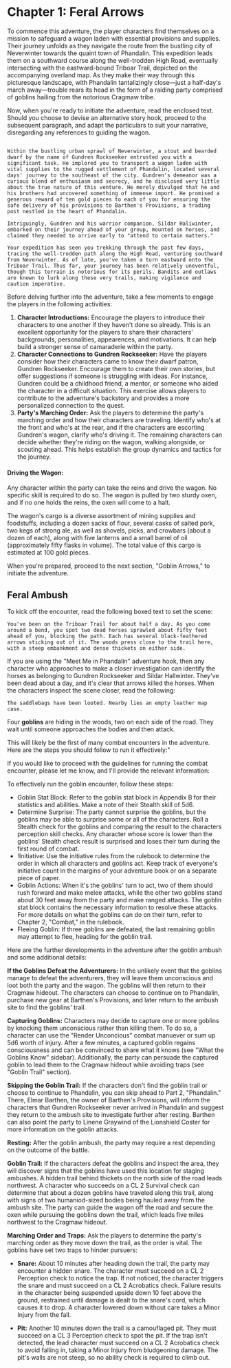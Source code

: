 # Chapter 1: Feral Arrows

To commence this adventure, the player characters find themselves on a mission to safeguard a wagon laden with essential provisions and supplies. Their journey unfolds as they navigate the route from the bustling city of Neverwinter towards the quaint town of Phandalin. This expedition leads them on a southward course along the well-trodden High Road, eventually intersecting with the eastward-bound Triboar Trail, depicted on the accompanying overland map. As they make their way through this picturesque landscape, with Phandalin tantalizingly close—just a half-day's march away—trouble rears its head in the form of a raiding party comprised of goblins hailing from the notorious Cragmaw tribe.

Now, when you're ready to initiate the adventure, read the enclosed text. Should you choose to devise an alternative story hook, proceed to the subsequent paragraph, and adapt the particulars to suit your narrative, disregarding any references to guiding the wagon.

```

Within the bustling urban sprawl of Neverwinter, a stout and bearded dwarf by the name of Gundren Rockseeker entrusted you with a significant task. He implored you to transport a wagon laden with vital supplies to the rugged settlement of Phandalin, located several days' journey to the southeast of the city. Gundren's demeanor was a curious blend of enthusiasm and secrecy, and he disclosed very little about the true nature of this venture. He merely divulged that he and his brothers had uncovered something of immense import. He promised a generous reward of ten gold pieces to each of you for ensuring the safe delivery of his provisions to Barthen's Provisions, a trading post nestled in the heart of Phandalin.

Intriguingly, Gundren and his warrior companion, Sildar Haliwinter, embarked on their journey ahead of your group, mounted on horses, and claimed they needed to arrive early to "attend to certain matters."

Your expedition has seen you trekking through the past few days, tracing the well-trodden path along the High Road, venturing southward from Neverwinter. As of late, you've taken a turn eastward onto the Triboar Trail. Thus far, your journey has been relatively uneventful, though this terrain is notorious for its perils. Bandits and outlaws are known to lurk along these very trails, making vigilance and caution imperative.
```

Before delving further into the adventure, take a few moments to engage the players in the following activities:

1. **Character Introductions:** Encourage the players to introduce their characters to one another if they haven't done so already. This is an excellent opportunity for the players to share their characters' backgrounds, personalities, appearences, and motivations. It can help build a stronger sense of camaraderie within the party.
2. **Character Connections to Gundren Rockseeker:** Have the players consider how their characters came to know their dwarf patron, Gundren Rockseeker. Encourage them to create their own stories, but offer suggestions if someone is struggling with ideas. For instance, Gundren could be a childhood friend, a mentor, or someone who aided the character in a difficult situation. This exercise allows players to contribute to the adventure's backstory and provides a more personalized connection to the quest.
3. **Party's Marching Order:** Ask the players to determine the party's marching order and how their characters are traveling. Identify who's at the front and who's at the rear, and if the characters are escorting Gundren's wagon, clarify who's driving it. The remaining characters can decide whether they're riding on the wagon, walking alongside, or scouting ahead. This helps establish the group dynamics and tactics for the journey.

#### Driving the Wagon:

Any character within the party can take the reins and drive the wagon. No specific skill is required to do so. The wagon is pulled by two sturdy oxen, and if no one holds the reins, the oxen will come to a halt.

The wagon's cargo is a diverse assortment of mining supplies and foodstuffs, including a dozen sacks of flour, several casks of salted pork, two kegs of strong ale, as well as shovels, picks, and crowbars (about a dozen of each), along with five lanterns and a small barrel of oil (approximately fifty flasks in volume). The total value of this cargo is estimated at 100 gold pieces.

When you're prepared, proceed to the next section, "Goblin Arrows," to initiate the adventure.

## Feral Ambush

To kick off the encounter, read the following boxed text to set the scene:

```
You've been on the Triboar Trail for about half a day. As you come around a bend, you spot two dead horses sprawled about fifty feet ahead of you, blocking the path. Each has several black-feathered arrows sticking out of it. The woods press close to the trail here, with a steep embankment and dense thickets on either side.
```

If you are using the "Meet Me in Phandalin" adventure hook, then any character who approaches to make a closer investigation can identify the horses as belonging to Gundren Rockseeker and Sildar Hallwinter. They've been dead about a day, and it's clear that arrows killed the horses. When the characters inspect the scene closer, read the following:

```
The saddlebags have been looted. Nearby lies an empty leather map case.
```

Four **goblins** are hiding in the woods, two on each side of the road. They wait until someone approaches the bodies and then attack.

This will likely be the first of many combat encounters in the adventure. Here are the steps you should follow to run it effectively:"

If you would like to proceed with the guidelines for running the combat encounter, please let me know, and I'll provide the relevant information:

To effectively run the goblin encounter, follow these steps:

- Goblin Stat Block: Refer to the goblin stat block in Appendix B for their statistics and abilities. Make a note of their Stealth skill of 5d6.
- Determine Surprise: The party cannot surprise the goblins, but the goblins may be able to surprise some or all of the characters. Roll a Stealth check for the goblins and comparing the result to the characters perception skill checks. Any character whose score is lower than the goblins' Stealth check result is surprised and loses their turn during the first round of combat.
- !Initiative: Use the initiative rules from the rulebook to determine the order in which all characters and goblins act. Keep track of everyone's initiative count in the margins of your adventure book or on a separate piece of paper.
- Goblin Actions: When it's the goblins' turn to act, two of them should rush forward and make melee attacks, while the other two goblins stand about 30 feet away from the party and make ranged attacks. The goblin stat block contains the necessary information to resolve these attacks. For more details on what the goblins can do on their turn, refer to Chapter 2, "Combat," in the rulebook.
- Fleeing Goblin: If three goblins are defeated, the last remaining goblin may attempt to flee, heading for the goblin trail.

Here are the further developments in the adventure after the goblin ambush and some additional details:

**If the Goblins Defeat the Adventurers:**
In the unlikely event that the goblins manage to defeat the adventurers, they will leave them unconscious and loot both the party and the wagon. The goblins will then return to their Cragmaw hideout. The characters can choose to continue on to Phandalin, purchase new gear at Barthen's Provisions, and later return to the ambush site to find the goblins' trail.

**Capturing Goblins:**
Characters may decide to capture one or more goblins by knocking them unconscious rather than killing them. To do so, a character can use the "Render Unconcious" combat manuever or sum up 5d6 worth of injury. After a few minutes, a captured goblin regains consciousness and can be convinced to share what it knows (see "What the Goblins Know" sidebar). Additionally, the party can persuade the captured goblin to lead them to the Cragmaw hideout while avoiding traps (see "Goblin Trail" section).

**Skipping the Goblin Trail:**
If the characters don't find the goblin trail or choose to continue to Phandalin, you can skip ahead to Part 2, "Phandalin." There, Elmar Barthen, the owner of Barthen's Provisions, will inform the characters that Gundren Rockseeker never arrived in Phandalin and suggest they return to the ambush site to investigate further after resting. Barthen can also point the party to Linene Graywind of the Lionshield Coster for more information on the goblin attacks.

**Resting:** After the goblin ambush, the party may require a rest depending on the outcome of the battle.

**Goblin Trail:**
If the characters defeat the goblins and inspect the area, they will discover signs that the goblins have used this location for staging ambushes. A hidden trail behind thickets on the north side of the road leads northwest. A character who succeeds on a CL 2 Survival check can determine that about a dozen goblins have traveled along this trail, along with signs of two humaniod-sized bodies being hauled away from the ambush site. The party can guide the wagon off the road and secure the oxen while pursuing the goblins down the trail, which leads five miles northwest to the Cragmaw hideout.

**Marching Order and Traps:**
Ask the players to determine the party's marching order as they move down the trail, as the order is vital. The goblins have set two traps to hinder pursuers:

* **Snare:** About 10 minutes after heading down the trail, the party may encounter a hidden snare. The character must succeed on a CL 2 Perception check to notice the trap. If not noticed, the character triggers the snare and must succeed on a CL 2 Acrobatics check. Failure results in the character being suspended upside down 10 feet above the ground, restrained until damage is dealt to the snare's cord, which causes it to drop. A character lowered down without care takes a Minor Injury from the fall.
  
* **Pit:** Another 10 minutes down the trail is a camouflaged pit. They must succeed on a CL 3 Perception check to spot the pit. If the trap isn't detected, the lead character must succeed on a CL 2 Acrobatics check to avoid falling in, taking a Minor Injury from bludgeoning damage. The pit's walls are not steep, so no ability check is required to climb out.
